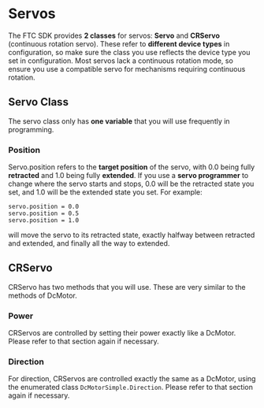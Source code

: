 # Servos

The FTC SDK provides **2 classes** for servos: **Servo** and **CRServo** (continuous rotation servo). These refer to **different device types** in configuration, so make sure the class you use reflects the device type you set in configuration. Most servos lack a continuous rotation mode, so ensure you use a compatible servo for mechanisms requiring continuous rotation.

## Servo Class

The servo class only has **one variable** that you will use frequently in programming.

### Position

Servo.position refers to the **target position** of the servo, with 0.0 being fully **retracted** and 1.0 being fully **extended**. If you use a **servo programmer** to change where the servo starts and stops, 0.0 will be the retracted state you set, and 1.0 will be the extended state you set. For example:

```
servo.position = 0.0
servo.position = 0.5
servo.position = 1.0

```
will move the servo to its retracted state, exactly halfway between retracted and extended, and finally all the way to extended.

## CRServo

CRServo has two methods that you will use. These are very similar to the methods of DcMotor.

### Power

CRServos are controlled by setting their power exactly like a DcMotor. Please refer to that section again if necessary.

### Direction

For direction, CRServos are controlled exactly the same as a DcMotor, using the enumerated class `DcMotorSimple.Direction`. Please refer to that section again if necessary.
